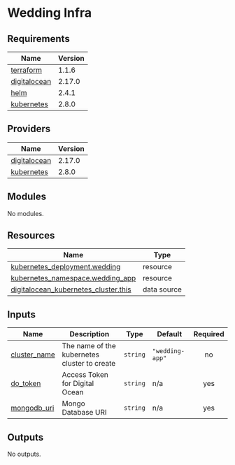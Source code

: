 # Wedding Infra

<!-- BEGINNING OF PRE-COMMIT-TERRAFORM DOCS HOOK -->
## Requirements

| Name | Version |
|------|---------|
| <a name="requirement_terraform"></a> [terraform](#requirement\_terraform) | 1.1.6 |
| <a name="requirement_digitalocean"></a> [digitalocean](#requirement\_digitalocean) | 2.17.0 |
| <a name="requirement_helm"></a> [helm](#requirement\_helm) | 2.4.1 |
| <a name="requirement_kubernetes"></a> [kubernetes](#requirement\_kubernetes) | 2.8.0 |

## Providers

| Name | Version |
|------|---------|
| <a name="provider_digitalocean"></a> [digitalocean](#provider\_digitalocean) | 2.17.0 |
| <a name="provider_kubernetes"></a> [kubernetes](#provider\_kubernetes) | 2.8.0 |

## Modules

No modules.

## Resources

| Name | Type |
|------|------|
| [kubernetes_deployment.wedding](https://registry.terraform.io/providers/hashicorp/kubernetes/2.8.0/docs/resources/deployment) | resource |
| [kubernetes_namespace.wedding_app](https://registry.terraform.io/providers/hashicorp/kubernetes/2.8.0/docs/resources/namespace) | resource |
| [digitalocean_kubernetes_cluster.this](https://registry.terraform.io/providers/digitalocean/digitalocean/2.17.0/docs/data-sources/kubernetes_cluster) | data source |

## Inputs

| Name | Description | Type | Default | Required |
|------|-------------|------|---------|:--------:|
| <a name="input_cluster_name"></a> [cluster\_name](#input\_cluster\_name) | The name of the kubernetes cluster to create | `string` | `"wedding-app"` | no |
| <a name="input_do_token"></a> [do\_token](#input\_do\_token) | Access Token for Digital Ocean | `string` | n/a | yes |
| <a name="input_mongodb_uri"></a> [mongodb\_uri](#input\_mongodb\_uri) | Mongo Database URI | `string` | n/a | yes |

## Outputs

No outputs.
<!-- END OF PRE-COMMIT-TERRAFORM DOCS HOOK -->
